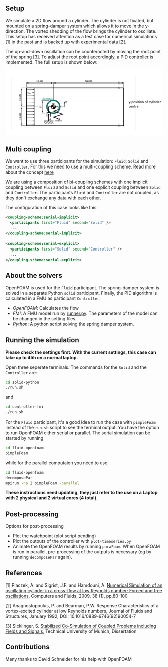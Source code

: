## Setup

We simulate a 2D flow around a cylinder. The cylinder is not fixated, but mounted on a spring-damper system which allows it to move in the y-direction. The vortex shedding of the flow brings the cylinder to oscillate. This setup has received attention as a test case for numerical simulations [1] in the past and is backed up with experimental data [2]. 

The up-and-down oscillation can be counteracted by moving the root point of the spring [3]. To adjust the root point accordingly, a PID controller is implemented. The full setup is shown below:

![Setup of the flow around a mounted cylinder](images/test-case-setup.png)

## Multi coupling

We want to use three participants for the simulation: `Fluid`, `Solid` and `Controller`. For this we need to use a multi-coupling scheme. Read more about the concept [here](https://precice.org/configuration-coupling-multi.html)

We are using a composition of bi-coupling schemes with one implicit coupling between `Fluid` and `Solid` and one explicit coupling between `Solid` and `Controller`. The participants `Fluid` and `Controller` are not coupled, as they don't exchange any data with each other.

The configuration of this case looks like this:

```xml
<coupling-scheme:serial-implicit> 
  <participants first="Fluid" second="Solid" /> 
  ...
</coupling-scheme:serial-implicit> 

<coupling-scheme:serial-explicit> 
  <participants first="Solid" second="Controller" /> 
  ...
</coupling-scheme:serial-explicit>

```

## About the solvers

OpenFOAM is used for the `Fluid` participant. The spring-damper system is solved in a separate Python `solid` participant. Finally, the PID algorithm is calculated in a FMU as participant `Controller`.

- *OpenFOAM*: Calculates the flow
- *FMI*: A FMU model run by [runner.py](../../runner). The parameters of the model can be changed in the setting files.
- *Python*: A python script solving the spring damper system.

## Running the simulation

**Please check the settings first. With the current settings, this case can take up to 45h on a normal laptop.**

Open three seperate terminals. The commands for the `Solid` and the `Controller` are:

```bash
cd solid-python
./run.sh
```

and

```bash
cd controller-fmi
./run.sh
```

For the `Fluid` participant, it's a good idea to run the case with `pimpleFoam` instead of the `run.sh` script to see the terminal output. You have the option to run OpenFOAM either serial or parallel. The serial simulation can be started by running

```bash
cd fluid-openfoam
pimpleFoam
```
while for the parallel computaion you need to use

```bash
cd fluid-openfoam
decomposePar
mpirun -np 2 pimpleFoam -parallel
```

**These instructions need updating, they just refer to the use on a Laptop with 2 physical and 2 virtual cores (4 total).**

## Post-processing

Options for post-processing
- Plot the watchpoint (plot script pending)
- Plot the outputs of the controller with `plot-timeseries.py`
- Animate the OpenFOAM results by running `paraFoam`. When OpenFOAM is run in parallel, pre-processing of the outputs is necessary (eg by running `decomposePar` again).

## References

[1] Placzek, A. and Sigrist, J.F. and Hamdouni, A. [Numerical Simulation of an oscillating cylinder in a cross-flow at low Reynolds number: Forced and free oscillations](https://dx.doi.org/10.1016/j.compfluid.2008.01.007), Computers and Fluids, 2009, 38 (1), pp.80-100

[2] Anagnostopoulus, P. and Bearman, P.W. Response Characteristics of a vortex-excited cylinder at low Reynolds numbers, Journal of Fluids and Structures, January 1992, DOI: 10.1016/0889-9746(92)90054-7

[3] Sicklinger, S. [Stabilized Co-Simulation of Coupled Problems including Fields and Signals](https://www.researchgate.net/publication/269705153_Stabilized_Co-Simulation_of_Coupled_Problems_Including_Fields_and_Signals), Technical University of Munich, Dissertation

## Contributions

Many thanks to David Schneider for his help with OpenFOAM
